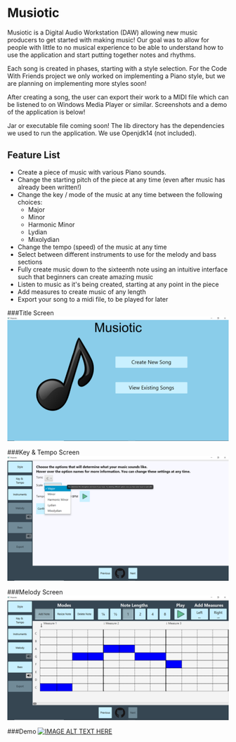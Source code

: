 # Musiotic

Musiotic is a Digital Audio Workstation (DAW) allowing new music producers to get started with making music!
Our goal was to allow for people with little to no musical experience to be able to understand how to use
the application and start putting together notes and rhythms. 

Each song is created in phases, starting with a style selection. For the Code With Friends project we only
worked on implementing a Piano style, but we are planning on implementing more styles soon!

After creating a song, the user can export their work to a MIDI file which can be listened to on
Windows Media Player or similar. Screenshots and a demo of the application is below!

Jar or executable file coming soon! The lib directory has the dependencies we used
to run the application. We use Openjdk14 (not included).

## Feature List

* Create a piece of music with various Piano sounds.
* Change the starting pitch of the piece at any time (even after music has already been written!)
* Change the key / mode of the music at any time between the following choices:
    * Major
    * Minor
    * Harmonic Minor
    * Lydian
    * Mixolydian
* Change the tempo (speed) of the music at any time
* Select between different instruments to use for the melody and bass sections
* Fully create music down to the sixteenth note using an intuitive interface such that beginners can create amazing music
* Listen to music as it's being created, starting at any point in the piece
* Add measures to create music of any length
* Export your song to a midi file, to be played for later

###Title Screen
![title screen](musiotic/src/resources/readme/title.png "Title Screen")

###Key & Tempo Screen
![key and tempo screen](musiotic/src/resources/readme/keytempo.png "Key & Tempo Screen")

###Melody Screen
![melody screen](musiotic/src/resources/readme/music.png "Melody Screen")

###Demo
[![IMAGE ALT TEXT HERE](https://img.youtube.com/vi/tZqU4JJt7Eg/0.jpg)](https://www.youtube.com/watch?v=tZqU4JJt7Eg)